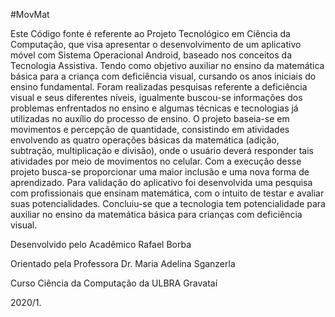 #MovMat

Este Código fonte é referente ao Projeto Tecnológico em Ciência da Computação, que visa apresentar o desenvolvimento de um aplicativo móvel com Sistema Operacional Android, baseado nos conceitos da Tecnologia Assistiva. Tendo como objetivo auxiliar no ensino da matemática básica para a criança com deficiência visual, cursando os anos iniciais do ensino fundamental. Foram realizadas pesquisas referente a deficiência visual e seus diferentes níveis, igualmente buscou-se informações dos problemas enfrentados no ensino e algumas técnicas e tecnologias já utilizadas no auxílio do processo de ensino. O projeto baseia-se em movimentos e percepção de quantidade, consistindo em atividades envolvendo as quatro operações básicas da matemática (adição, subtração, multiplicação e divisão), onde o  usuário deverá responder tais atividades por meio de movimentos no celular. Com a execução desse projeto busca-se proporcionar uma maior inclusão e uma nova forma de aprendizado. Para validação do aplicativo foi desenvolvida uma pesquisa com profissionais que ensinam matemática, com o intuito de testar e avaliar suas potencialidades. Concluiu-se que a tecnologia tem potencialidade para auxiliar no ensino da matemática básica para crianças com deficiência visual.
  
Desenvolvido pelo Acadêmico Rafael Borba
  
Orientado pela Professora Dr. Maria Adelina Sganzerla
  
Curso Ciência da Computação da ULBRA Gravataí
  
2020/1.